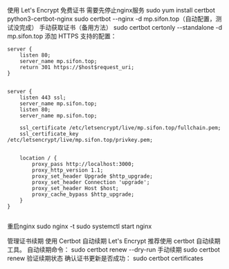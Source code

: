 使用 Let's Encrypt 免费证书 需要先停止nginx服务
sudo yum install certbot python3-certbot-nginx
sudo certbot --nginx -d mp.sifon.top（自动配置，测试没完成）
手动获取证书（备用方法）
sudo certbot certonly --standalone -d mp.sifon.top
添加 HTTPS 支持的配置：
```
server {
    listen 80;
    server_name mp.sifon.top;
    return 301 https://$host$request_uri;
}
  

server {
    listen 443 ssl;
    server_name mp.sifon.top;
    listen 80;
    server_name mp.sifon.top;

    ssl_certificate /etc/letsencrypt/live/mp.sifon.top/fullchain.pem;
    ssl_certificate_key /etc/letsencrypt/live/mp.sifon.top/privkey.pem;


    location / {
        proxy_pass http://localhost:3000;
        proxy_http_version 1.1;
        proxy_set_header Upgrade $http_upgrade;
        proxy_set_header Connection 'upgrade';
        proxy_set_header Host $host;
        proxy_cache_bypass $http_upgrade;
    }
}


```
重启nginx
sudo nginx -t
sudo systemctl start nginx


管理证书续期
使用 Certbot 自动续期 Let's Encrypt 推荐使用 certbot 自动续期工具。
自动续期命令：
sudo certbot renew --dry-run
手动续期
sudo certbot renew
验证续期状态 确认证书更新是否成功：
sudo certbot certificates